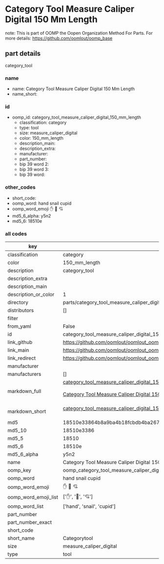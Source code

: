 # Category Tool Measure Caliper Digital 150 Mm Length  

note: This is part of OOMP the Oopen Organization Method For Parts. For more details: https://github.com/oomlout/oomp_base

##  part details
  



category_tool



### name
* name: Category Tool Measure Caliper Digital 150 Mm Length
* name_short: 
### id
* oomp_id: category_tool_measure_caliper_digital_150_mm_length
  * classification: category
  * type: tool
  * size: measure_caliper_digital
  * color: 150_mm_length
  * description_main: 
  * description_extra: 
  * manufacturer: 
  * part_number: 
  * bip 39 word 2: 
  * bip 39 word 3: 
  * bip 39 word: 

### other_codes
* short_code: 
* oomp_word: hand snail cupid
* oomp_word_emoji :hand: :snail: :cupid:
* md5_6_alpha: y5n2
* md5_6: 18510e









### all codes 
| key | value |  
| --- | --- |  
| classification | category |  
| color | 150_mm_length |  
| description | category_tool |  
| description_extra |  |  
| description_main |  |  
| description_or_color | 1  |  
| directory | parts/category_tool_measure_caliper_digital_150_mm_length |  
| distributors | [] |  
| filter |  |  
| from_yaml | False |  
| id | category_tool_measure_caliper_digital_150_mm_length |  
| link_github | https://github.com/oomlout/oomlout_oomp_version_1_messy/tree/main/parts/category_tool_measure_caliper_digital_150_mm_length |  
| link_main | https://github.com/oomlout/oomlout_oomp_version_1_messy/tree/main/parts/category_tool_measure_caliper_digital_150_mm_length |  
| link_redirect | https://github.com/oomlout/oomlout_oomp_version_1_messy/tree/main/parts/category_tool_measure_caliper_digital_150_mm_length |  
| manufacturer |  |  
| manufacturers | [] |  
| markdown_full | [category_tool_measure_caliper_digital_150_mm_length](none)<br>[](none)<br>[Category Tool Measure Caliper Digital 150 Mm Length](none)<br><br> |  
| markdown_short | [category_tool_measure_caliper_digital_150_mm_length](none)<br><br> |  
| md5 | 18510e33864b8a9ba4b18fcbdb4ba267 |  
| md5_10 | 18510e3386 |  
| md5_5 | 18510 |  
| md5_6 | 18510e |  
| md5_6_alpha | y5n2 |  
| name | Category Tool Measure Caliper Digital 150 Mm Length |  
| oomp_key | oomp_category_tool_measure_caliper_digital_150_mm_length |  
| oomp_word | hand snail cupid |  
| oomp_word_emoji | :hand: :snail: :cupid: |  
| oomp_word_emoji_list | [':hand:', ':snail:', ':cupid:'] |  
| oomp_word_list | ['hand', 'snail', 'cupid'] |  
| part_number |  |  
| part_number_exact |  |  
| short_code |  |  
| short_name | Categorytool |  
| size | measure_caliper_digital |  
| type | tool |  
